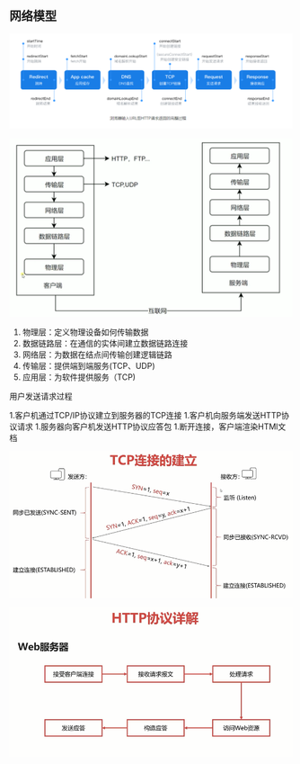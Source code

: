 ## 网络模型

![网络请求流程](https://github.com/ltf9651/Blog/blob/master/HTTP/HTTP_Process.png)


![网络模型分层](https://github.com/ltf9651/Blog/blob/master/HTTP/Layers.png)


1. 物理层：定义物理设备如何传输数据
1. 数据链路层：在通信的实体间建立数据链路连接
1. 网络层：为数据在结点间传输创建逻辑链路
1. 传输层：提供端到端服务(TCP、UDP)
1. 应用层：为软件提供服务（TCP)

用户发送请求过程

1.客户机通过TCP/IP协议建立到服务器的TCP连接
1.客户机向服务端发送HTTP协议请求
1.服务器向客户机发送HTTP协议应答包
1.断开连接，客户端渲染HTMl文档

![](https://github.com/ltf9651/Blog/blob/master/HTTP/TcpShake.png)

![](https://github.com/ltf9651/Blog/blob/master/HTTP/Http.png)
